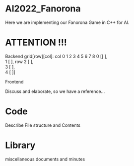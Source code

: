 # AI2022_Fanorona
Here we are implementing our Fanorona Game in C++ for AI.

# ATTENTION !!!

Backend grid[row][col]:
                                  col
              0     1     2     3     4     5     6     7     8
        0   [[                                                  ],       
        1    [                                                  ],
row     2    [                                                  ],        
        3    [                                                  ],       
        4    [                                                  ]]






Frontend
          

Discuss and elaborate, so we have a reference...


# Code
Describe File structure and Contents


# Library
miscellaneous documents and minutes
